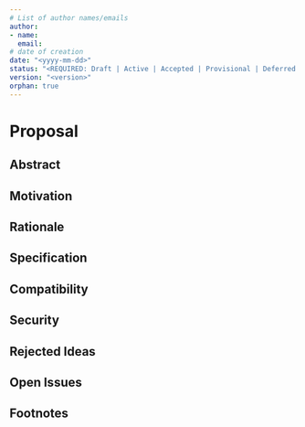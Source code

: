 ```yaml
---
# List of author names/emails
author:  
- name: 
  email: 
# date of creation
date: "<yyyy-mm-dd>"
status: "<REQUIRED: Draft | Active | Accepted | Provisional | Deferred | Rejected | Withdrawn | Final | Superseded>"
version: "<version>"
orphan: true
---
```


# Proposal

## Abstract

## Motivation

## Rationale

## Specification

## Compatibility

## Security

## Rejected Ideas

## Open Issues

## Footnotes

